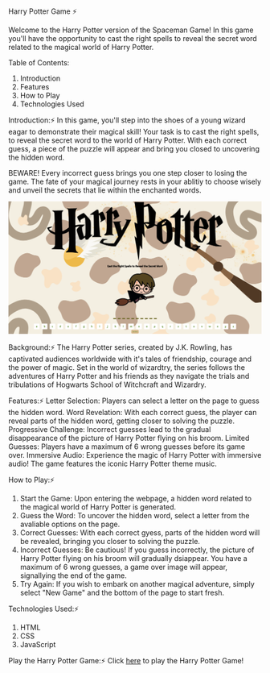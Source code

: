 Harry Potter Game ⚡️

Welcome to the Harry Potter version of the Spaceman Game! In this game you'll have the opportunity to 
cast the right spells to reveal the secret word related to the magical world of Harry Potter. 

Table of Contents: 
1. Introduction 
2. Features
3. How to Play 
4. Technologies Used 

Introduction:⚡️
In this game, you'll step into the shoes of a young wizard eagar to demonstrate their magical skill! Your task is to cast 
the right spells, to reveal the secret word to the world of Harry Potter. With each correct guess, a piece of the puzzle 
will appear and bring you closed to uncovering the hidden word. 

BEWARE! Every incorrect guess brings you one step closer to losing the game. The fate of your magical journey rests 
in your ablitiy to choose wisely and unveil the secrets that lie within the enchanted words. 

<img src="./imgs_read.me/screenshot.jpg">

Background:⚡️ 
The Harry Potter series, created by J.K. Rowling, has captivated audiences worldwide with it's tales of friendship, 
courage and the power of magic. Set in the world of wizardtry, the series follows the adventures of Harry Potter and his 
friends as they navigate the trials and tribulations of Hogwarts School of Witchcraft and Wizardry. 

Features:⚡️ 
Letter Selection: Players can select a letter on the page to guess the hidden word. 
Word Revelation: With each correct guess, the player can reveal parts of the hidden word, getting closer to 
solving the puzzle. 
Progressive Challenge: Incorrect guesses lead to the gradual disappearance of the picture of Harry Potter flying on his
broom. 
Limited Guesses: Players have a maximum of 6 wrong guesses before its game over. 
Immersive Audio: Experience the magic of Harry Potter with immersive audio! The game features the iconic Harry Potter
theme music. 

How to Play:⚡️ 
1. Start the Game: Upon entering the webpage, a hidden word related to the magical world of Harry Potter is generated. 
2. Guess the Word: To uncover the  hidden word, select a letter from the avaliable options on the page. 
3. Correct Guesses: With each correct gyess, parts of the hidden word will be revealed, bringing you closer to solving 
the puzzle.
4. Incorrect Guesses: Be cautious! If you guess incorrectly, the picture of Harry Potter flying on his broom will 
gradually dsiappear. You have a maximum of 6 wrong guesses, a game over image will appear, signallying the end of the game.
5. Try Again: If you wish to embark on another magical adventure, simply select "New Game" and the bottom of the page to start fresh. 

Technologies Used:⚡️ 
1. HTML
2. CSS
3. JavaScript 

Play the Harry Potter Game:⚡️
Click [here](https://theannagreen.github.io/Harry-Potter-Game/) to play the Harry Potter Game! 
